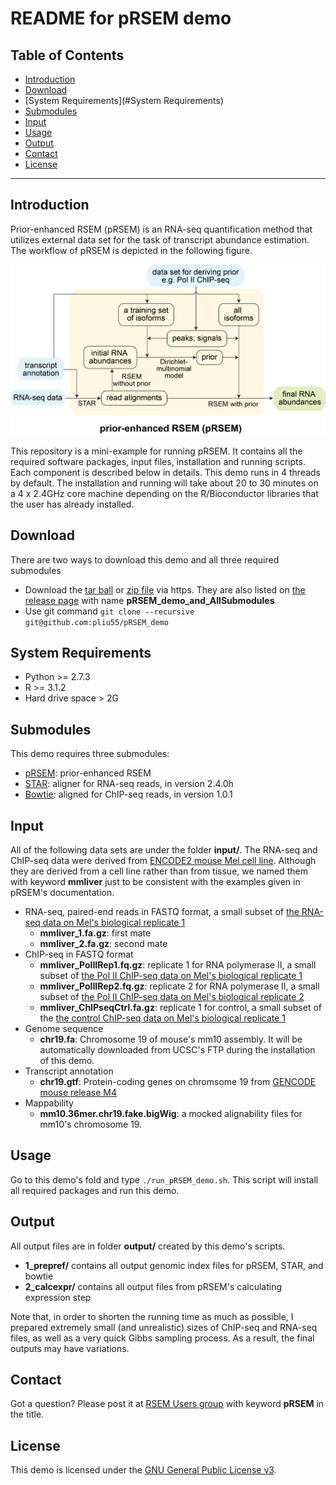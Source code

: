 README for pRSEM demo
================

Table of Contents
-----------------

* [Introduction](#Introduction)
* [Download](#Download)
* [System Requirements](#System Requirements)
* [Submodules](#Submodules)
* [Input](#Input)
* [Usage](#Usage)
* [Output](#Output)
* [Contact](#Contact)
* [License](#License)

* * *

## <a name="Introduction"></a> Introduction
Prior-enhanced RSEM (pRSEM) is an RNA-seq quantification method that utilizes external data set for the task of transcript abundance estimation. The workflow of pRSEM is depicted in the following figure.

![alt text](https://github.com/pliu55/pRSEM_demo/blob/master/input/workflow.jpg)

This repository is a mini-example for running pRSEM. It contains all the required software packages, input files, installation and running scripts. Each component is described below in details. This demo runs in 4 threads by default. The installation and running will take about 20 to 30 minutes on a 4 x 2.4GHz core machine depending on the R/Bioconductor libraries that the user has already installed.

## <a name="Download"></a> Download
There are two ways to download this demo and all three required submodules
- Download the [tar ball](https://github.com/pliu55/pRSEM_demo/releases/download/v0.1/pRSEM_demo_and_AllSubmodules.tar.gz) or [ zip file](https://github.com/pliu55/pRSEM_demo/releases/download/v0.1/pRSEM_demo_and_AllSubmodules.zip) via https. They are also listed on [the release page](https://github.com/pliu55/pRSEM_demo/releases) with name __pRSEM_demo_and_AllSubmodules__ 
- Use git command `git clone --recursive git@github.com:pliu55/pRSEM_demo`

## <a name="System Requirements"></a> System Requirements
- Python >= 2.7.3
- R >= 3.1.2
- Hard drive space > 2G

## <a name="Submodules"></a> Submodules
This demo requires three submodules:
- [pRSEM](https://github.com/pliu55/RSEM/tree/pRSEM): prior-enhanced RSEM 
- [STAR](https://github.com/alexdobin/STAR): aligner for RNA-seq reads, in version 2.4.0h
- [Bowtie](http://bowtie-bio.sourceforge.net/index.shtml): aligned for ChIP-seq reads, in version 1.0.1

## <a name="Input"></a> Input
All of the following data sets are under the folder __input/__. The RNA-seq and ChIP-seq data were derived from [ENCODE2 mouse Mel cell line](https://www.encodeproject.org/biosamples/ENCBS049ENC/). Although they are derived from a cell line rather than from tissue, we named them with keyword __mmliver__ just to be consistent with the examples given in pRSEM's documentation.    
- RNA-seq, paired-end reads in FASTQ format, a small subset of [the RNA-seq data on Mel's biological replicate 1](https://www.encodeproject.org/experiments/ENCSR000CWE/) 
  - __mmliver_1.fa.gz__: first mate 
  - __mmliver_2.fa.gz__: second mate
- ChIP-seq in FASTQ format
  - __mmliver_PolIIRep1.fq.gz__: replicate 1 for RNA polymerase II, a small subset of [the Pol II ChIP-seq data on Mel's biological replicate 1](https://www.encodeproject.org/experiments/ENCSR000EUC/)
  - __mmliver_PolIIRep2.fq.gz__: replicate 2 for RNA polymerase II, a small subset of [the Pol II ChIP-seq data on Mel's biological replicate 2](https://www.encodeproject.org/experiments/ENCSR000EUC/)
  - __mmliver_ChIPseqCtrl.fa.gz__: replicate 1 for control, a small subset of the [the control ChIP-seq data on Mel's biological replicate 1](https://www.encodeproject.org/experiments/ENCSR000EUF/)
- Genome sequence
  - __chr19.fa__: Chromosome 19 of mouse's mm10 assembly. It will be automatically downloaded from UCSC's FTP during the installation of this demo. 
- Transcript annotation
  - __chr19.gtf__: Protein-coding genes on chromsome 19 from [GENCODE mouse release M4](http://www.gencodegenes.org/mouse_releases/4.html)
- Mappability
  - __mm10.36mer.chr19.fake.bigWig__: a mocked alignability files for mm10's chromosome 19.


## <a name="Usage"></a> Usage
Go to this demo's fold and type `./run_pRSEM_demo.sh`. This script will install all required packages and run this demo.


## <a name="Output"></a> Output
All output files are in folder __output/__ created by this demo's scripts. 

- __1_prepref/__ contains all output genomic index files for pRSEM, STAR, and bowtie
- __2_calcexpr/__ contains all output files from pRSEM's calculating expression step

Note that, in order to shorten the running time as much as possible, I prepared extremely small (and unrealistic) sizes of ChIP-seq and RNA-seq files, as well as a very quick Gibbs sampling process. As a result, the final outputs may have variations.

## <a name="Contact"></a> Contact
Got a question? Please post it at [RSEM Users group](https://groups.google.com/forum/#!forum/rsem-users) with keyword __pRSEM__ in the title.  

## <a name="License"></a> License
This demo is licensed under the [GNU General Public License
v3](http://www.gnu.org/licenses/gpl-3.0.html).
